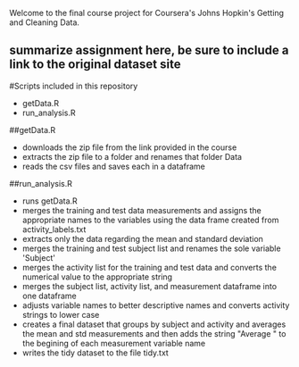 Welcome to the final course project for Coursera's Johns Hopkin's Getting and Cleaning Data.

## summarize assignment here, be sure to include a link to the original dataset site

#Scripts included in this repository
* getData.R
* run_analysis.R

##getData.R 
* downloads the zip file from the link provided in the course 
* extracts the zip file to a folder and renames that folder Data
* reads the csv files and saves each in a dataframe

##run_analysis.R
* runs getData.R
* merges the training and test data measurements and assigns the appropriate names to the variables using the data frame created from activity_labels.txt
* extracts only the data regarding the mean and standard deviation
* merges the training and test subject list and renames the sole variable 'Subject'
* merges the activity list for the training and test data and converts the numerical value to the appropriate string
* merges the subject list, activity list, and measurement dataframe into one dataframe
* adjusts variable names to better descriptive names and converts activity strings to lower case
* creates a final dataset that groups by subject and activity and averages the mean and std measurements and then adds the string "Average " to the begining of each measurement variable name
* writes the tidy dataset to the file tidy.txt

